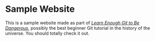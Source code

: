 # Sample Website

This is a sample website made as part of [*Learn Enough Git to Be Dangerous*](http://learnenough.com/git-tutorial), possibly the best  beginner Git tutorial in the history of the universe. You should totally check it out.
